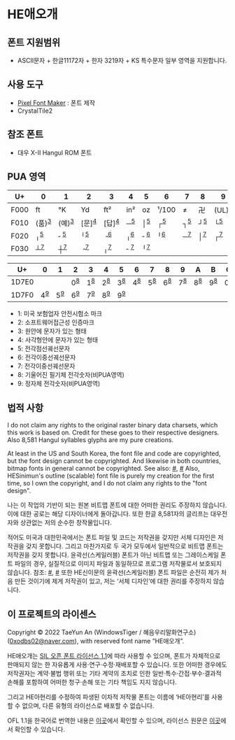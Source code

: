 # HE애오개
## 폰트 지원범위
* ASCII문자 + 한글11172자 + 한자 3219자 + KS 특수문자 일부 영역을 지원합니다.

## 사용 도구
* [Pixel Font Maker](https://github.com/wintiger0222/pixel-font-maker) : 폰트 제작
* CrystalTile2

## 참조 폰트
* 대우 X-II Hangul ROM 폰트
## PUA 영역
| U+ | 0                               | 1                               | 2                               | 3                               | 4                            | 5                            | 6                            | 7                            | 8                            | 9                               | A                               | B                            | C                            | D                            | E                               | F                               |
|------|---------------------------------|---------------------------------|---------------------------------|---------------------------------|------------------------------|------------------------------|------------------------------|------------------------------|------------------------------|---------------------------------|---------------------------------|------------------------------|------------------------------|------------------------------|---------------------------------|---------------------------------|
| F000 | ft                              | °K                              | Yd                              | ft²                             | in²                          | oz                           | ¹/100                        | ≠                            | 卍                           | (UL)<sup>[1](#footnote_1)</sup> | (SA)<sup>[2](#footnote_2)</sup> | (교)                         | (注)                         | (支)                         | (검)<sup>[3](#footnote_3)</sup> | (인)<sup>[3](#footnote_3)</sup> |
| F010 | (품)<sup>[3](#footnote_3)</sup> | (예)<sup>[3](#footnote_3)</sup> | [문]<sup>[4](#footnote_4)</sup> | [답]<sup>[4](#footnote_4)</sup> | ─<sup>[5](#footnote_5)</sup> | │<sup>[5](#footnote_5)</sup> | ┌<sup>[5](#footnote_5)</sup> | ┐<sup>[5](#footnote_5)</sup> | ┘<sup>[5](#footnote_5)</sup> | └<sup>[5](#footnote_5)</sup>    | ├<sup>[5](#footnote_5)</sup>    | ┬<sup>[5](#footnote_5)</sup> | ┤<sup>[5](#footnote_5)</sup> | ┴<sup>[5](#footnote_5)</sup> | ┼<sup>[5](#footnote_5)</sup>    | ╶<sup>[5](#footnote_5)</sup>    |
| F020 | ╷<sup>[5](#footnote_5)</sup>    | ╴<sup>[5](#footnote_5)</sup>    | ╵<sup>[5](#footnote_5)</sup>    | ╶<sup>[6](#footnote_6)</sup>    | ╷<sup>[6](#footnote_6)</sup> | ╴<sup>[6](#footnote_6)</sup> | ╵<sup>[6](#footnote_6)</sup> | ─<sup>[7](#footnote_7)</sup> | │<sup>[7](#footnote_7)</sup> | ┌<sup>[7](#footnote_7)</sup>    | ┐<sup>[7](#footnote_7)</sup>    | ┘<sup>[7](#footnote_7)</sup> | └<sup>[7](#footnote_7)</sup> | ├<sup>[7](#footnote_7)</sup> | ┬<sup>[7](#footnote_7)</sup>    | ┤<sup>[7](#footnote_7)</sup>    |
| F030 | ┴<sup>[7](#footnote_7)</sup>    | ┼<sup>[7](#footnote_7)</sup>    | ╶<sup>[7](#footnote_7)</sup>    | ╷<sup>[7](#footnote_7)</sup>    | ╴<sup>[7](#footnote_7)</sup> | ╵<sup>[7](#footnote_7)</sup> |                              |                              |                              |                                 |                                 |                              |                              |                              |                                 |                                 |

| U+   | 0                            | 1                            | 2                            | 3                            | 4                            | 5                            | 6                            | 7                            | 8                            | 9                            | A                            | B                            | C                            | D                            | E                            | F                            |
|-------|------------------------------|------------------------------|------------------------------|------------------------------|------------------------------|------------------------------|------------------------------|------------------------------|------------------------------|------------------------------|------------------------------|------------------------------|------------------------------|------------------------------|------------------------------|------------------------------|
| 1D7E0 |                              |                              | 0<sup>[8](#footnote_8)</sup> | 1<sup>[8](#footnote_8)</sup> | 2<sup>[8](#footnote_8)</sup> | 3<sup>[8](#footnote_8)</sup> | 4<sup>[8](#footnote_8)</sup> | 5<sup>[8](#footnote_8)</sup> | 6<sup>[8](#footnote_8)</sup> | 7<sup>[8](#footnote_8)</sup> | 8<sup>[8](#footnote_8)</sup> | 9<sup>[8](#footnote_8)</sup> | 0<sup>[9](#footnote_9)</sup> | 1<sup>[9](#footnote_9)</sup> | 2<sup>[9](#footnote_9)</sup> | 3<sup>[9](#footnote_9)</sup> |
| 1D7F0 | 4<sup>[9](#footnote_9)</sup> | 5<sup>[9](#footnote_9)</sup> | 6<sup>[9](#footnote_9)</sup> | 7<sup>[9](#footnote_9)</sup> | 8<sup>[9](#footnote_9)</sup> | 9<sup>[9](#footnote_9)</sup> |                              |                              |                              |                              |                              |                              |                              |                              |                              |                              |

* <a name="footnote_1">1</a>: 미국 보험업자 안전시험소 마크
* <a name="footnote_2">2</a>: 소프트웨어접근성 인증마크
* <a name="footnote_3">3</a>: 원안에 문자가 있는 형태
* <a name="footnote_4">4</a>: 사각형안에 문자가 있는 형태
* <a name="footnote_5">5</a>: 전각점선궤선문자
* <a name="footnote_6">6</a>: 전각이중선궤선문자
* <a name="footnote_7">7</a>: 전각이중선궤선문자
* <a name="footnote_8">8</a>: 기울어진 필기체 전각숫자(비PUA영역)
* <a name="footnote_9">9</a>: 정자체 전각숫자(비PUA영역)

## 법적 사항
I do not claim any rights to the original raster binary data charsets, which this work is based on. Credit for these goes to their respective designers. Also 8,581 Hangul syllables glyphs are my pure creations.

At least in the US and South Korea, the font file and code are copyrighted, but the font design cannot be copyrighted. And likewise in both countries, bitmap fonts in general cannot be copyrighted. See also: [#](https://int10h.org/oldschool-pc-fonts/readme/#legal_stuff), [#](http://kasanlaw.com/bbs/board.php?bo_table=sub04_2&wr_id=226) Also, HESinimun's outline (scalable) font file is purely my creation for the first time, so I own the copyright, and I do not claim any rights to the "font design".

나는 이 작업의 기반이 되는 원본 비트맵 폰트에 대한 어떠한 권리도 주장하지 않습니다. 이에 대한 공로는 해당 디자이너에게 돌아갑니다. 또한 한글 8,581자의 글리프는 대우전자와 상관없는 저의 순수한 창작물입니다.

적어도 미국과 대한민국에서는 폰트 파일 및 코드는 저작권을 갖지만 서체 디자인은 저작권을 갖지 못합니다. 그리고 마찬가지로 두 국가 모두에서 일반적으로 비트맵 폰트는 저작권을 갖지 못합니다. 윤곽선(스케일러블) 폰트가 아닌 비트맵 또는 그레이스케일 폰트 파일의 경우, 실질적으로 이미지 파일과 동일하므로 프로그램 저작물로서 보호되지 않습니다. 참조: [#](https://int10h.org/oldschool-pc-fonts/readme/#legal_stuff), [#](http://kasanlaw.com/bbs/board.php?bo_table=sub04_2&wr_id=226) 또한 HE신이문의 윤곽선(스케일러블) 폰트 파일은 순전히 제가 처음 만든 것이기에 제게 저작권이 있고, 저는 ‘서체 디자인’에 대한 권리를 주장하지 않습니다.

## 이 프로젝트의 라이센스
Copyright © 2022 TaeYun An (WindowsTiger / 혜음우리말화연구소) (0xodbs02@naver.com), with reserved font name “HE애오개”.

HE애오개는 [SIL 오픈 폰트 라이선스 1.1](https://scripts.sil.org/cms/scripts/page.php?site_id=nrsi&id=OFL)에 따라 사용할 수 있으며, 폰트가 자체적으로 판매되지 않는 한 자유롭게 사용·연구·수정·재배포할 수 있습니다. 또한 어떠한 경우에도 저작권자는 계약·불법 행위 또는 기타 계약의 조치로 인한 일반·특수·간접·부수·결과적 손해를 포함하여 어떠한 청구·손해 또는 기타 책임도 지지 않습니다.

그리고 HE아현리를 수정하여 파생된 이차적 저작물 폰트는 이름에 ‘HE아현리’를 사용할 수 없으며, 다른 유형의 라이선스로 배포할 수 없습니다.

OFL 1.1을 한국어로 번역한 내용은 [이곳](LICENSE_ko.md)에서 확인할 수 있으며, 라이선스 원문은 [이곳](LICENSE.md)에서 확인할 수 있습니다.